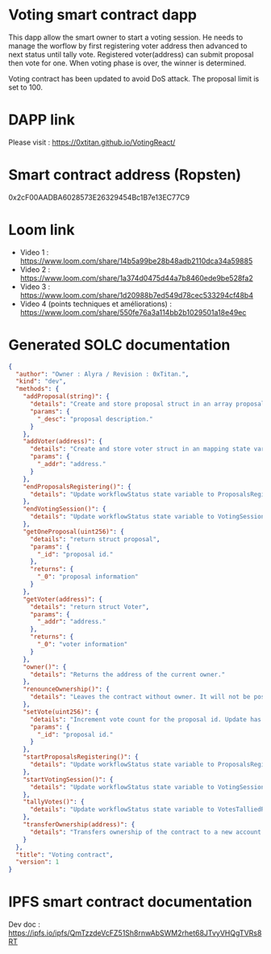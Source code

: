 # Voting smart contract dapp

This dapp allow the smart owner to start a voting session.
He needs to manage the worflow by first registering voter address then advanced to next status until tally vote.
Registered voter(address) can submit proposal then vote for one.
When voting phase is over, the winner is determined.

Voting contract has been updated to avoid DoS attack. The proposal limit is set to 100.

# DAPP link

Please visit : https://0xtitan.github.io/VotingReact/

# Smart contract address (Ropsten)

0x2cF00AADBA6028573E26329454Bc1B7e13EC77C9

# Loom link

- Video 1 : https://www.loom.com/share/14b5a99be28b48adb2110dca34a59885
- Video 2 : https://www.loom.com/share/1a374d0475d44a7b8460ede9be528fa2
- Video 3 : https://www.loom.com/share/1d20988b7ed549d78cec533294cf48b4
- Video 4 (points techniques et améliorations) : https://www.loom.com/share/550fe76a3a114bb2b1029501a18e49ec

# Generated SOLC documentation

```json
{
  "author": "Owner : Alyra / Revision : 0xTitan.",
  "kind": "dev",
  "methods": {
    "addProposal(string)": {
      "details": "Create and store proposal struct in an array proposalsArray. Emit an event ProposalRegistered",
      "params": {
        "_desc": "proposal description."
      }
    },
    "addVoter(address)": {
      "details": "Create and store voter struct in an mapping state variable voters. Emit an event VoterRegistered",
      "params": {
        "_addr": "address."
      }
    },
    "endProposalsRegistering()": {
      "details": "Update workflowStatus state variable to ProposalsRegistrationEnded. Emit an event WorkflowStatusChange"
    },
    "endVotingSession()": {
      "details": "Update workflowStatus state variable to VotingSessionEnded. Emit an event WorkflowStatusChange"
    },
    "getOneProposal(uint256)": {
      "details": "return struct proposal",
      "params": {
        "_id": "proposal id."
      },
      "returns": {
        "_0": "proposal information"
      }
    },
    "getVoter(address)": {
      "details": "return struct Voter",
      "params": {
        "_addr": "address."
      },
      "returns": {
        "_0": "voter information"
      }
    },
    "owner()": {
      "details": "Returns the address of the current owner."
    },
    "renounceOwnership()": {
      "details": "Leaves the contract without owner. It will not be possible to call `onlyOwner` functions anymore. Can only be called by the current owner. NOTE: Renouncing ownership will leave the contract without an owner, thereby removing any functionality that is only available to the owner."
    },
    "setVote(uint256)": {
      "details": "Increment vote count for the proposal id. Update has voted to true for the address call the function. Emit an event Voted",
      "params": {
        "_id": "proposal id."
      }
    },
    "startProposalsRegistering()": {
      "details": "Update workflowStatus state variable to ProposalsRegistrationStarted. Emit an event WorkflowStatusChange"
    },
    "startVotingSession()": {
      "details": "Update workflowStatus state variable to VotingSessionStarted. Emit an event WorkflowStatusChange"
    },
    "tallyVotes()": {
      "details": "Update workflowStatus state variable to VotesTalliedRegister winner proposal id in state variable winningProposalId. Emit an event WorkflowStatusChange"
    },
    "transferOwnership(address)": {
      "details": "Transfers ownership of the contract to a new account (`newOwner`). Can only be called by the current owner."
    }
  },
  "title": "Voting contract",
  "version": 1
}
```

# IPFS smart contract documentation

Dev doc : https://ipfs.io/ipfs/QmTzzdeVcFZ51Sh8rnwAbSWM2rhet68JTvyVHQgTVRs8RT
